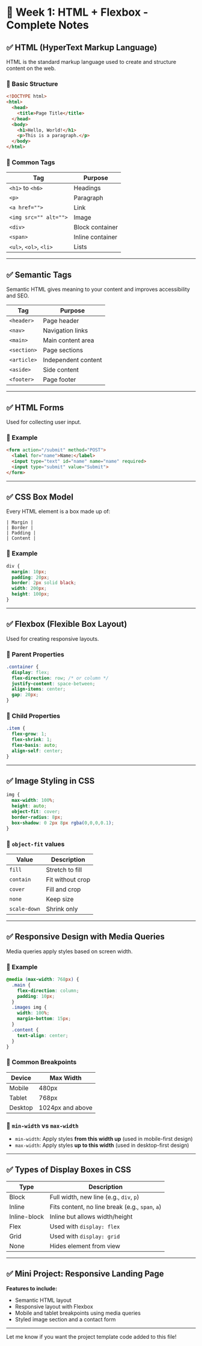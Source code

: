 # 📘 Week 1: HTML + Flexbox - Complete Notes

## ✅ HTML (HyperText Markup Language)
HTML is the standard markup language used to create and structure content on the web.

### 🔹 Basic Structure
```html
<!DOCTYPE html>
<html>
  <head>
    <title>Page Title</title>
  </head>
  <body>
    <h1>Hello, World!</h1>
    <p>This is a paragraph.</p>
  </body>
</html>
```

### 🔹 Common Tags
| Tag | Purpose |
|-----|---------|
| `<h1>` to `<h6>` | Headings |
| `<p>` | Paragraph |
| `<a href="">` | Link |
| `<img src="" alt="">` | Image |
| `<div>` | Block container |
| `<span>` | Inline container |
| `<ul>`, `<ol>`, `<li>` | Lists |

---

## ✅ Semantic Tags
Semantic HTML gives meaning to your content and improves accessibility and SEO.

| Tag | Purpose |
|------|---------|
| `<header>` | Page header |
| `<nav>` | Navigation links |
| `<main>` | Main content area |
| `<section>` | Page sections |
| `<article>` | Independent content |
| `<aside>` | Side content |
| `<footer>` | Page footer |

---

## ✅ HTML Forms
Used for collecting user input.

### 🔹 Example
```html
<form action="/submit" method="POST">
  <label for="name">Name:</label>
  <input type="text" id="name" name="name" required>
  <input type="submit" value="Submit">
</form>
```

---

## ✅ CSS Box Model
Every HTML element is a box made up of:
```
| Margin |
| Border |
| Padding |
| Content |
```

### 🔹 Example
```css
div {
  margin: 10px;
  padding: 20px;
  border: 2px solid black;
  width: 200px;
  height: 100px;
}
```

---

## ✅ Flexbox (Flexible Box Layout)
Used for creating responsive layouts.

### 🔹 Parent Properties
```css
.container {
  display: flex;
  flex-direction: row; /* or column */
  justify-content: space-between;
  align-items: center;
  gap: 20px;
}
```

### 🔹 Child Properties
```css
.item {
  flex-grow: 1;
  flex-shrink: 1;
  flex-basis: auto;
  align-self: center;
}
```

---

## ✅ Image Styling in CSS
```css
img {
  max-width: 100%;
  height: auto;
  object-fit: cover;
  border-radius: 8px;
  box-shadow: 0 2px 8px rgba(0,0,0,0.1);
}
```

### 🔹 `object-fit` values
| Value | Description |
|--------|-------------|
| `fill` | Stretch to fill |
| `contain` | Fit without crop |
| `cover` | Fill and crop |
| `none` | Keep size |
| `scale-down` | Shrink only |

---

## ✅ Responsive Design with Media Queries
Media queries apply styles based on screen width.

### 🔹 Example
```css
@media (max-width: 768px) {
  .main {
    flex-direction: column;
    padding: 10px;
  }
  .images img {
    width: 100%;
    margin-bottom: 15px;
  }
  .content {
    text-align: center;
  }
}
```

### 🔹 Common Breakpoints
| Device | Max Width |
|--------|-----------|
| Mobile | 480px |
| Tablet | 768px |
| Desktop | 1024px and above |

### 🔹 `min-width` vs `max-width`
- `min-width`: Apply styles **from this width up** (used in mobile-first design)
- `max-width`: Apply styles **up to this width** (used in desktop-first design)

---

## ✅ Types of Display Boxes in CSS

| Type | Description |
|------|-------------|
| Block | Full width, new line (e.g., `div`, `p`) |
| Inline | Fits content, no line break (e.g., `span`, `a`) |
| Inline-block | Inline but allows width/height |
| Flex | Used with `display: flex` |
| Grid | Used with `display: grid` |
| None | Hides element from view |

---

## ✅ Mini Project: Responsive Landing Page
**Features to include:**
- Semantic HTML layout
- Responsive layout with Flexbox
- Mobile and tablet breakpoints using media queries
- Styled image section and a contact form

---

Let me know if you want the project template code added to this file!